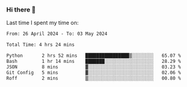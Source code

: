 ### Hi there 👋

<!--
**Grav1tum/Grav1tum** is a ✨ _special_ ✨ repository because its `README.md` (this file) appears on your GitHub profile.

Here are some ideas to get you started:

- 🔭 I’m currently working on ...
- 🌱 I’m currently learning ...
- 👯 I’m looking to collaborate on ...
- 🤔 I’m looking for help with ...
- 💬 Ask me about ...
- 📫 How to reach me: ...
- 😄 Pronouns: ...
- ⚡ Fun fact: ...
-->
Last time I spent my time on:
<!--START_SECTION:waka-->

```txt
From: 26 April 2024 - To: 03 May 2024

Total Time: 4 hrs 24 mins

Python       2 hrs 52 mins   ████████████████▒░░░░░░░░   65.07 %
Bash         1 hr 14 mins    ███████░░░░░░░░░░░░░░░░░░   28.29 %
JSON         8 mins          ▓░░░░░░░░░░░░░░░░░░░░░░░░   03.23 %
Git Config   5 mins          ▓░░░░░░░░░░░░░░░░░░░░░░░░   02.06 %
Roff         2 mins          ▒░░░░░░░░░░░░░░░░░░░░░░░░   00.80 %
```

<!--END_SECTION:waka-->
